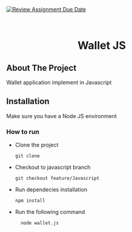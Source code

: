 [![Review Assignment Due Date](https://classroom.github.com/assets/deadline-readme-button-24ddc0f5d75046c5622901739e7c5dd533143b0c8e959d652212380cedb1ea36.svg)](https://classroom.github.com/a/hy8NMZUz)

<br />
<div align="center">
  <h1 align="center">Wallet JS</h1>
</div>

## About The Project

Wallet application implement in Javascript

## Installation
Make sure you have a Node JS environment

### How to run

* Clone the project
  ```ssh
  git clone
* Checkout to javascript branch
  ```ssh
  git checkout feature/Javascript
* Run dependecies installation
  ```npm
  npm install
* Run the following command
  ```npm
    node wallet.js
